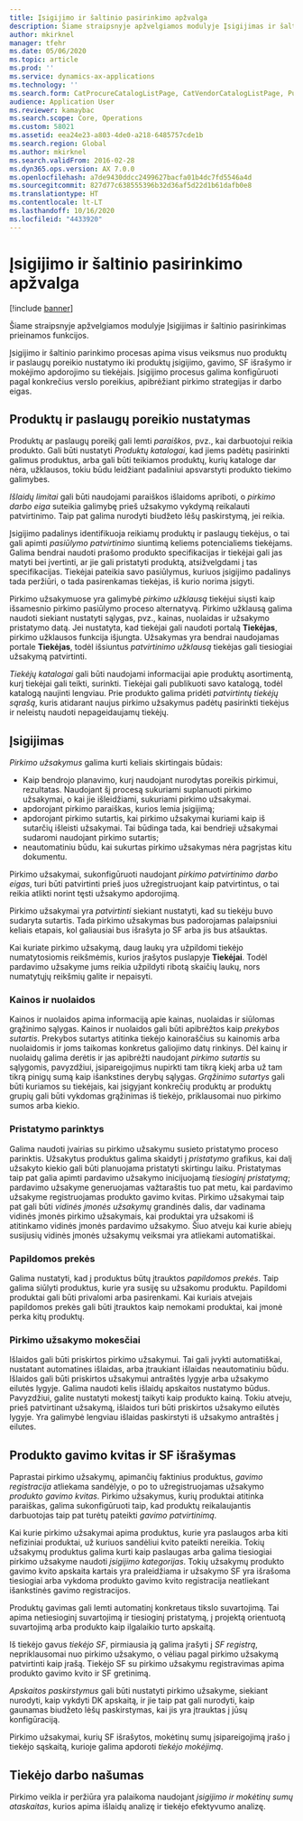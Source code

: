 ```yaml
---
title: Įsigijimo ir šaltinio pasirinkimo apžvalga
description: Šiame straipsnyje apžvelgiamos modulyje Įsigijimas ir šaltinio pasirinkimas prieinamos funkcijos.
author: mkirknel
manager: tfehr
ms.date: 05/06/2020
ms.topic: article
ms.prod: ''
ms.service: dynamics-ax-applications
ms.technology: ''
ms.search.form: CatProcureCatalogListPage, CatVendorCatalogListPage, PurchTable, PurchTablePart
audience: Application User
ms.reviewer: kamaybac
ms.search.scope: Core, Operations
ms.custom: 58021
ms.assetid: eea24e23-a803-4de0-a218-6485757cde1b
ms.search.region: Global
ms.author: mkirknel
ms.search.validFrom: 2016-02-28
ms.dyn365.ops.version: AX 7.0.0
ms.openlocfilehash: a7de9430ddcc2499627bacfa01b4dc7fd5546a4d
ms.sourcegitcommit: 827d77c638555396b32d36af5d22d1b61dafb0e8
ms.translationtype: HT
ms.contentlocale: lt-LT
ms.lasthandoff: 10/16/2020
ms.locfileid: "4433920"
---
```

# <a name="procurement-and-sourcing-overview"></a>Įsigijimo ir šaltinio pasirinkimo apžvalga

[!include [banner](../includes/banner.md)]

Šiame straipsnyje apžvelgiamos modulyje Įsigijimas ir šaltinio pasirinkimas prieinamos funkcijos.

Įsigijimo ir šaltinio parinkimo procesas apima visus veiksmus nuo produktų ir paslaugų poreikio nustatymo iki produktų įsigijimo, gavimo, SF išrašymo ir mokėjimo apdorojimo su tiekėjais. Įsigijimo procesus galima konfigūruoti pagal konkrečius verslo poreikius, apibrėžiant pirkimo strategijas ir darbo eigas.

## <a name="identifying-a-need-for-product-and-services"></a>Produktų ir paslaugų poreikio nustatymas

Produktų ar paslaugų poreikį gali lemti *paraiškos*, pvz., kai darbuotojui reikia produkto. Gali būti nustatyti *Produktų katalogai*, kad jiems padėtų pasirinkti galimus produktus, arba gali būti teikiamos produktų, kurių kataloge dar nėra, užklausos, tokiu būdu leidžiant padaliniui apsvarstyti produkto tiekimo galimybes.  

*Išlaidų limitai* gali būti naudojami paraiškos išlaidoms apriboti, o *pirkimo darbo eiga* suteikia galimybę prieš užsakymo vykdymą reikalauti patvirtinimo. Taip pat galima nurodyti biudžeto lėšų paskirstymą, jei reikia.  

Įsigijimo padalinys identifikuoja reikiamų produktų ir paslaugų tiekėjus, o tai gali apimti *pasiūlymo patvirtinimo* siuntimą keliems potencialiems tiekėjams. Galima bendrai naudoti prašomo produkto specifikacijas ir tiekėjai gali jas matyti bei įvertinti, ar jie gali pristatyti produktą, atsižvelgdami į tas specifikacijas. Tiekėjai pateikia savo pasiūlymus, kuriuos įsigijimo padalinys tada peržiūri, o tada pasirenkamas tiekėjas, iš kurio norima įsigyti.  

Pirkimo užsakymuose yra galimybė *pirkimo užklausą* tiekėjui siųsti kaip išsamesnio pirkimo pasiūlymo proceso alternatyvą. Pirkimo užklausą galima naudoti siekiant nustatyti sąlygas, pvz., kainas, nuolaidas ir užsakymo pristatymo datą. Jei nustatyta, kad tiekėjai gali naudoti portalą **Tiekėjas**, pirkimo užklausos funkcija išjungta. Užsakymas yra bendrai naudojamas portale **Tiekėjas**, todėl išsiuntus *patvirtinimo užklausą* tiekėjas gali tiesiogiai užsakymą patvirtinti.  

*Tiekėjų katalogai* gali būti naudojami informacijai apie produktų asortimentą, kurį tiekėjai gali teikti, surinkti. Tiekėjai gali publikuoti savo katalogą, todėl katalogą naujinti lengviau. Prie produkto galima pridėti *patvirtintų tiekėjų sąrašą*, kuris atidarant naujus pirkimo užsakymus padėtų pasirinkti tiekėjus ir neleistų naudoti nepageidaujamų tiekėjų.

## <a name="procurement"></a>Įsigijimas

*Pirkimo užsakymus* galima kurti keliais skirtingais būdais:

- Kaip bendrojo planavimo, kurį naudojant nurodytas poreikis pirkimui, rezultatas. Naudojant šį procesą sukuriami suplanuoti pirkimo užsakymai, o kai jie išleidžiami, sukuriami pirkimo užsakymai.
- apdorojant pirkimo paraiškas, kurios lemia įsigijimą;
- apdorojant pirkimo sutartis, kai pirkimo užsakymai kuriami kaip iš sutarčių išleisti užsakymai. Tai būdinga tada, kai bendrieji užsakymai sudaromi naudojant pirkimo sutartis;
- neautomatiniu būdu, kai sukurtas pirkimo užsakymas nėra pagrįstas kitu dokumentu.

Pirkimo užsakymai, sukonfigūruoti naudojant *pirkimo patvirtinimo darbo eigas*, turi būti patvirtinti prieš juos užregistruojant kaip patvirtintus, o tai reikia atlikti norint tęsti užsakymo apdorojimą.

Pirkimo užsakymai yra *patvirtinti* siekiant nustatyti, kad su tiekėju buvo sudaryta sutartis. Tada pirkimo užsakymas bus padorojamas palaipsniui keliais etapais, kol galiausiai bus išrašyta jo SF arba jis bus atšauktas.  

Kai kuriate pirkimo užsakymą, daug laukų yra užpildomi tiekėjo numatytosiomis reikšmėmis, kurios įrašytos puslapyje **Tiekėjai**. Todėl pardavimo užsakyme jums reikia užpildyti ribotą skaičių laukų, nors numatytųjų reikšmių galite ir nepaisyti.

### <a name="prices-and-discounts"></a>Kainos ir nuolaidos

Kainos ir nuolaidos apima informaciją apie kainas, nuolaidas ir siūlomas grąžinimo sąlygas. Kainos ir nuolaidos gali būti apibrėžtos kaip *prekybos sutartis*. Prekybos sutartys atitinka tiekėjo kainoraščius su kainomis arba nuolaidomis ir joms taikomas konkretus galiojimo datų rinkinys. Dėl kainų ir nuolaidų galima derėtis ir jas apibrėžti naudojant *pirkimo sutartis* su sąlygomis, pavyzdžiui, įsipareigojimus nupirkti tam tikrą kiekį arba už tam tikrą pinigų sumą kaip išankstines derybų sąlygas. *Grąžinimo sutartys* gali būti kuriamos su tiekėjais, kai įsigyjant konkrečių produktų ar produktų grupių gali būti vykdomas grąžinimas iš tiekėjo, priklausomai nuo pirkimo sumos arba kiekio.

### <a name="delivery-options"></a>Pristatymo parinktys

Galima naudoti įvairias su pirkimo užsakymu susieto pristatymo proceso parinktis. Užsakytus produktus galima skaidyti į *pristatymo* grafikus, kai dalį užsakyto kiekio gali būti planuojama pristatyti skirtingu laiku. Pristatymas taip pat galia apimti pardavimo užsakymo inicijuojamą *tiesioginį pristatymą*; pardavimo užsakyme generuojamas važtaraštis tuo pat metu, kai pardavimo užsakyme registruojamas produkto gavimo kvitas. Pirkimo užsakymai taip pat gali būti *vidinės įmonės užsakymų* grandinės dalis, dar vadinama vidinės įmonės pirkimo užsakymais, kai produktai yra užsakomi iš atitinkamo vidinės įmonės pardavimo užsakymo. Šiuo atveju kai kurie abiejų susijusių vidinės įmonės užsakymų veiksmai yra atliekami automatiškai.

### <a name="supplementary-items"></a>Papildomos prekės

Galima nustatyti, kad į produktus būtų įtrauktos *papildomos prekės*. Taip galima siūlyti produktus, kurie yra susiję su užsakomu produktu. Papildomi produktai gali būti privalomi arba pasirenkami. Kai kuriais atvejais papildomos prekės gali būti įtrauktos kaip nemokami produktai, kai įmonė perka kitų produktų.

### <a name="purchase-order-charges"></a>Pirkimo užsakymo mokesčiai

Išlaidos gali būti priskirtos pirkimo užsakymui. Tai gali įvykti automatiškai, nustatant automatines išlaidas, arba įtraukiant išlaidas neautomatiniu būdu. Išlaidos gali būti priskirtos užsakymui antraštės lygyje arba užsakymo eilutės lygyje. Galima naudoti kelis išlaidų apskaitos nustatymo būdus. Pavyzdžiui, galite nustatyti mokestį taikyti kaip produkto kainą. Tokiu atveju, prieš patvirtinant užsakymą, išlaidos turi būti priskirtos užsakymo eilutės lygyje. Yra galimybė lengviau išlaidas paskirstyti iš užsakymo antraštės į eilutes.

## <a name="product-receipt-and-invoicing"></a>Produkto gavimo kvitas ir SF išrašymas

Paprastai pirkimo užsakymų, apimančių faktinius produktus, *gavimo registracija* atliekama sandėlyje, o po to užregistruojamas užsakymo *produkto gavimo kvitas*. Pirkimo užsakymus, kurių produktai atitinka paraiškas, galima sukonfigūruoti taip, kad produktų reikalaujantis darbuotojas taip pat turėtų pateikti *gavimo patvirtinimą*.  

Kai kurie pirkimo užsakymai apima produktus, kurie yra paslaugos arba kiti nefiziniai produktai, už kuriuos sandėliui kvito pateikti nereikia. Tokių užsakymų produktus galima kurti kaip paslaugas arba galima tiesiogiai pirkimo užsakyme naudoti *įsigijimo kategorijas*. Tokių užsakymų produkto gavimo kvito apskaita kartais yra praleidžiama ir užsakymo SF yra išrašoma tiesiogiai arba vykdoma produkto gavimo kvito registracija neatliekant išankstinės gavimo registracijos.  

Produktų gavimas gali lemti automatinį konkretaus tikslo suvartojimą. Tai apima netiesioginį suvartojimą ir tiesioginį pristatymą, į projektą orientuotą suvartojimą arba produkto kaip ilgalaikio turto apskaitą.  

Iš tiekėjo gavus *tiekėjo SF*, pirmiausia ją galima įrašyti į *SF registrą*, nepriklausomai nuo pirkimo užsakymo, o vėliau pagal pirkimo užsakymą patvirtinti kaip įrašą. Tiekėjo SF su pirkimo užsakymu registravimas apima produkto gavimo kvito ir SF gretinimą.  

*Apskaitos paskirstymus* gali būti nustatyti pirkimo užsakyme, siekiant nurodyti, kaip vykdyti DK apskaitą, ir jie taip pat gali nurodyti, kaip gaunamas biudžeto lėšų paskirstymas, kai jis yra įtrauktas į jūsų konfigūraciją.  

Pirkimo užsakymai, kurių SF išrašytos, mokėtinų sumų įsipareigojimą įrašo į tiekėjo sąskaitą, kurioje galima apdoroti *tiekėjo mokėjimą*.

## <a name="vendor-performance"></a>Tiekėjo darbo našumas

Pirkimo veikla ir peržiūra yra palaikoma naudojant *įsigijimo ir mokėtinų sumų ataskaitas*, kurios apima išlaidų analizę ir tiekėjo efektyvumo analizę.
